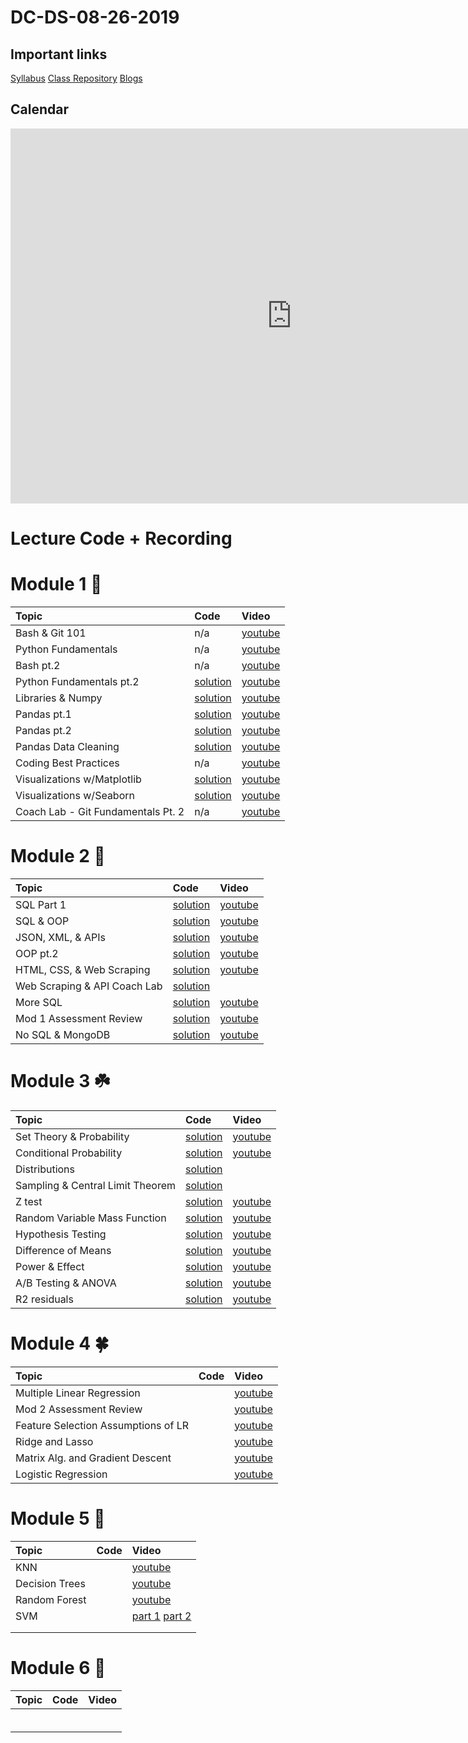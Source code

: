 # DC-DS-08-26-2019

## Important links 

[Syllabus](https://drive.google.com/file/d/1GV1nO8scPDJ6YRjHhkZdivPyLsZ90CQx/view?usp=sharing)
[Class Repository](https://github.com/learn-co-students/dc-ds-08-26-19)
[Blogs](https://docs.google.com/spreadsheets/d/1is9qDOCxtflt3qh2JLPwk95sy5klPhjpDb8aa7ySnjc/edit?ts=5d77b028#gid=0)
<!--- [Office Hours w/ Jonnel](https://calendar.google.com/calendar/selfsched?sstoken=UU5wV2d1aW1QMFVofGRlZmF1bHR8ODY0MjExZDE2YjRjNTMzMWNhNDZlODExM2NkOWI0MDg)
[Office Hours w/ Ammar](https://calendar.google.com/calendar/selfsched?sstoken=UUpTVFpneHQ3eFZ2fGRlZmF1bHR8ODM2Y2UzYWUyMmNhOTZkNGQzNDMyN2EyMzZmMGRjZmM) --->

## Calendar
<iframe src="https://calendar.google.com/calendar/b/1/embed?height=600&amp;wkst=1&amp;bgcolor=%23039BE5&amp;ctz=America%2FNew_York&amp;src=ZmxhdGlyb25zY2hvb2wuY29tXzdmOHUydWxpdGlrdGJqbnMwbm5qYTlkOGhnQGdyb3VwLmNhbGVuZGFyLmdvb2dsZS5jb20&amp;color=%23F09300&amp;mode=WEEK&amp;showTitle=0&amp;showNav=1&amp;showPrint=0&amp;showTabs=1&amp;showCalendars=0&amp;showTz=0&amp;showDate=1&amp" style="border-width:0" width="900" height="600" frameborder="0" scrolling="no"></iframe>

# Lecture Code + Recording
# Module 1 🌱
| Topic | Code | Video |
|:---|:---|:---|
| Bash & Git 101 | n/a |[youtube](https://youtu.be/ZSugrX68Wsg)|
| Python Fundamentals | n/a |[youtube](https://youtu.be/O_-XR1nN7NM)|
| Bash pt.2| n/a |[youtube](https://youtu.be/YV9dt5DNW2I)|
| Python Fundamentals pt.2 |[solution](https://github.com/learn-co-students/dc-ds-08-26-19/blob/master/module-1/week-1/day-3-python-2/python-2-enkeboll.ipynb)|[youtube](https://youtu.be/L0XChfPR6nk)|
| Libraries & Numpy |[solution](https://github.com/learn-co-students/dc-ds-08-26-19/blob/master/module-1/week-1/day-4-libraries-numpy/libraries-numpy-enkeboll.ipynb)|[youtube](https://youtu.be/pPhchP5TzgE)|
| Pandas pt.1 | [solution](https://github.com/learn-co-students/dc-ds-08-26-19/blob/master/module-1/week-1/day-5-pandas-1/pandas-1-enkeboll.ipynb)| [youtube](https://youtu.be/9yEIoIQ9aDQ) |
| Pandas pt.2 |[solution](https://github.com/learn-co-students/dc-ds-08-26-19/blob/master/module-1/week-2/day-1-pandas-2/pandas-2-manipulation-enkeboll.ipynb) |[youtube](https://youtu.be/LpA8-9jLKps) |
| Pandas Data Cleaning |[solution](https://github.com/learn-co-students/dc-ds-08-26-19/blob/master/module-1/week-2/day-2-pandas-3/pandas-3-data-cleaning.ipynb) |[youtube](https://youtu.be/ONl6SgoQTeI) |
| Coding Best Practices | n/a |[youtube](https://youtu.be/iDi0AIUTe4w) |
| Visualizations w/Matplotlib |[solution](https://github.com/learn-co-students/dc-ds-08-26-19/tree/master/module-1/week-2/day-2-matplotlib) |[youtube](https://youtu.be/Uu2Y6tXXNLM) |
| Visualizations w/Seaborn |[solution](https://github.com/learn-co-students/dc-ds-08-26-19/blob/master/module-1/week-2/day-3-seaborn/seaborn.ipynb) |[youtube](https://youtu.be/IrtdShL8VgA) |
| Coach Lab - Git Fundamentals Pt. 2 | n/a |[youtube](https://www.youtube.com/watch?v=6QqO6vhzVck&feature=youtu.be)|

# Module 2 🌿
| Topic | Code | Video |
|:---|:---|:---|
| SQL Part 1|[solution](https://github.com/learn-co-students/dc-ds-08-26-19/blob/master/module-2/week-1/day-1-sql-pandas/sql-to-pandas.ipynb) |[youtube](https://youtu.be/vPUW12TtcbQ) |
|SQL & OOP |[solution](https://github.com/learn-co-students/dc-ds-08-26-19/blob/master/module-2/week-1/day-2-object-oriented-programming/OOP.ipynb) |[youtube](https://youtu.be/QcMGiztTpO4) |
|JSON, XML, & APIs|[solution](https://github.com/learn-co-students/dc-ds-08-26-19/blob/master/module-2/week-2/day-1-json-apis/json-api-enkeboll.ipynb)|[youtube](https://youtu.be/1u9Ub01J_as)|
|OOP pt.2|[solution](https://github.com/learn-co-students/dc-ds-08-26-19/blob/master/module-2/week-2/day-1-oop-2/oop-2-enkeboll.ipynb)|[youtube](https://youtu.be/QN-c8ELy3x0)|
|HTML, CSS, & Web Scraping |[solution](https://github.com/learn-co-students/dc-ds-08-26-19/blob/master/module-2/week-2/day-2-web-scraping/webscraping-enkeboll.ipynb)|[youtube](https://youtu.be/x8aa84GLllI) |
|Web Scraping & API Coach Lab |[solution](https://github.com/learn-co-students/dc-ds-08-26-19/blob/master/module-2/week-2/day-2-coach-lab/lab.ipynb) | |
|More SQL |[solution](https://github.com/learn-co-students/dc-ds-08-26-19/blob/master/module-2/week-2/day-3-more-sql/more-sql-enkeboll.ipynb) |[youtube](https://youtu.be/OV6y39mMGfo) |
|Mod 1 Assessment Review|[solution](https://github.com/learn-co-students/dc-ds-08-26-19/blob/master/module-1/Mod1-Assessment-Answers.ipynb)|[youtube](https://youtu.be/F9R76xTo_J4)|
|No SQL & MongoDB|[solution](https://github.com/learn-co-students/dc-ds-08-26-19/blob/master/module-2/week-2/day-4-nosql-mongodb/nosql-enkeboll.ipynb)|[youtube](https://youtu.be/BgUIS4XLVP4)|

# Module 3 ☘️
| Topic | Code | Video |
|:---|:---|:---|
|Set Theory & Probability|[solution](https://github.com/learn-co-students/dc-ds-08-26-19/blob/master/module-3/week_1/day1/probability/prob_perm_comb_my_edition.ipynb)|[youtube](https://youtu.be/Ap-eZGgnt9s)|
|Conditional Probability| [solution](https://github.com/learn-co-students/dc-ds-08-26-19/blob/master/module-3/week_1/day2/conditional_probability_Random_variables/conditional_probability.ipynb) |[youtube](https://youtu.be/I69JGdIG58s)| 
|Distributions| [solution](https://github.com/learn-co-students/dc-ds-08-26-19/blob/master/module-3/week_1/day4/distributions/Distributions.ipynb) | |
|Sampling & Central Limit Theorem | [solution]() | |
|Z test|[solution](https://github.com/learn-co-students/dc-ds-08-26-19/blob/master/module-3/week_1/day5/one_sample_z_test/one_sample_z_test.ipynb) |[youtube](https://youtu.be/tBdi2R4bkAU)|
|Random Variable Mass Function|[solution]() |[youtube](https://youtu.be/qvisXCmo8c8) |
|Hypothesis Testing| [solution](https://github.com/learn-co-students/dc-ds-08-26-19/blob/master/module-3/week_1/day5/hypothesis_testing/hypothesis_testing.ipynb) |[youtube](https://youtu.be/0WcasTzBW9M)|
|Difference of Means| [solution]() |[youtube](https://youtu.be/m2X8YNDqzl8)|
|Power & Effect | [solution]() |[youtube](https://youtu.be/dXq6-srt5k0)|
|A/B Testing & ANOVA | [solution]() |[youtube](https://youtu.be/yILPEZQ2QXU)|
|R2 residuals| [solution]() |[youtube](https://youtu.be/bnQke1UnDL4)|

# Module 4 🍀
| Topic | Code | Video |
|:---|:---|:---|
| Multiple Linear Regression | | [youtube](https://youtu.be/jCD3iUqRIBk) |
| Mod 2 Assessment Review | | [youtube](https://youtu.be/KqQVfuBeSho) |
| Feature Selection Assumptions of LR | | [youtube](https://youtu.be/DpoNTXWxF_Q) |
| Ridge and Lasso | | [youtube](https://youtu.be/1WH2ZBA9HCo) |
| Matrix Alg. and Gradient Descent | | [youtube](https://youtu.be/-D0qus4dtic) |
| Logistic Regression | | [youtube](https://youtu.be/AcJuiJJ0I60) |

# Module 5 🌳
| Topic | Code | Video |
|:---|:---|:---|
| KNN | | [youtube](https://youtu.be/4x_Czu0Pvho) |
| Decision Trees| | [youtube](https://youtu.be/CZN9ydbo7nY) |
| Random Forest | | [youtube](https://youtu.be/zBsr-08Y5bI) |
| SVM | |[part 1](https://youtu.be/lZ4z0FHnZ9U) [part 2](https://youtu.be/nmEA1rRjQL4) |
| | | |
| | | |

# Module 6 🦚
| Topic | Code | Video |
|:---|:---|:---|
| | | |
| | | |
| | | |
| | | |
| | | |
| | | |
